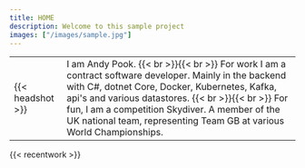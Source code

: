 ```yaml
---
title: HOME
description: Welcome to this sample project
images: ["/images/sample.jpg"]
---
```



| | |
| - | - |
| {{< headshot >}} | I am Andy Pook. {{< br >}}{{< br >}} For work I am a contract software developer. Mainly in the backend with C#, dotnet Core, Docker, Kubernetes, Kafka, api's and various datastores. {{< br >}}{{< br >}} For fun, I am a competition Skydiver. A member of the UK national team, representing Team GB at various World Championships. |

{{< recentwork >}}